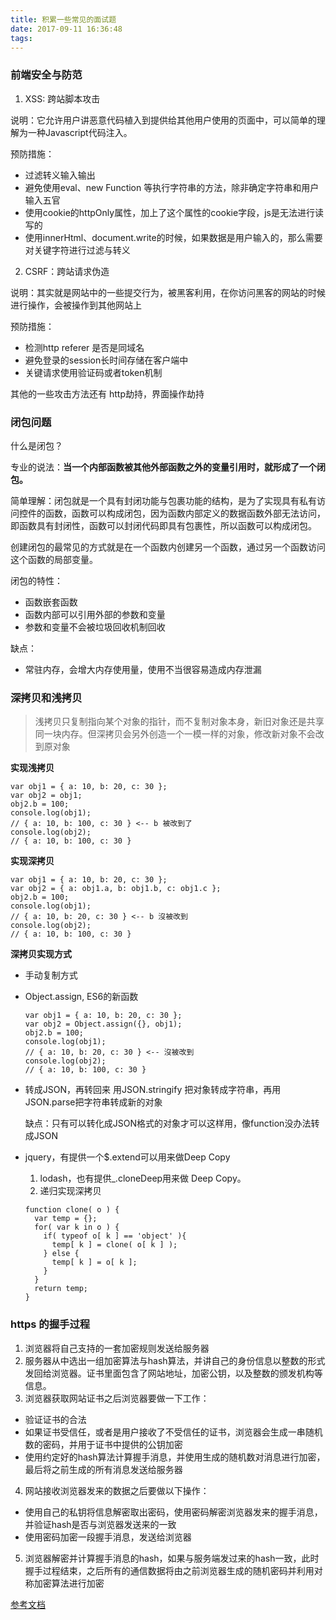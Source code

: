 ```yaml
---
title: 积累一些常见的面试题
date: 2017-09-11 16:36:48
tags:
---
```


### 前端安全与防范

1. XSS: 跨站脚本攻击

说明：它允许用户讲恶意代码植入到提供给其他用户使用的页面中，可以简单的理解为一种Javascript代码注入。

预防措施：
  - 过滤转义输入输出
  - 避免使用eval、new Function 等执行字符串的方法，除非确定字符串和用户输入五官
  - 使用cookie的httpOnly属性，加上了这个属性的cookie字段，js是无法进行读写的
  - 使用innerHtml、document.write的时候，如果数据是用户输入的，那么需要对关键字符进行过滤与转义

2. CSRF：跨站请求伪造

说明：其实就是网站中的一些提交行为，被黑客利用，在你访问黑客的网站的时候进行操作，会被操作到其他网站上

预防措施：
  - 检测http referer 是否是同域名
  - 避免登录的session长时间存储在客户端中
  - 关键请求使用验证码或者token机制

  其他的一些攻击方法还有 http劫持，界面操作劫持


### 闭包问题

什么是闭包？

专业的说法：**当一个内部函数被其他外部函数之外的变量引用时，就形成了一个闭包。**

简单理解：闭包就是一个具有封闭功能与包裹功能的结构，是为了实现具有私有访问控件的函数，函数可以构成闭包，因为函数内部定义的数据函数外部无法访问，即函数具有封闭性，函数可以封闭代码即具有包裹性，所以函数可以构成闭包。

创建闭包的最常见的方式就是在一个函数内创建另一个函数，通过另一个函数访问这个函数的局部变量。

闭包的特性：
  - 函数嵌套函数
  - 函数内部可以引用外部的参数和变量
  - 参数和变量不会被垃圾回收机制回收

缺点：
  - 常驻内存，会增大内存使用量，使用不当很容易造成内存泄漏

### 深拷贝和浅拷贝

> 浅拷贝只复制指向某个对象的指针，而不复制对象本身，新旧对象还是共享同一块内存。但深拷贝会另外创造一个一模一样的对象，修改新对象不会改到原对象

**实现浅拷贝**
```
var obj1 = { a: 10, b: 20, c: 30 };
var obj2 = obj1;
obj2.b = 100;
console.log(obj1);
// { a: 10, b: 100, c: 30 } <-- b 被改到了
console.log(obj2);
// { a: 10, b: 100, c: 30 }
```

**实现深拷贝**
```
var obj1 = { a: 10, b: 20, c: 30 };
var obj2 = { a: obj1.a, b: obj1.b, c: obj1.c };
obj2.b = 100;
console.log(obj1);
// { a: 10, b: 20, c: 30 } <-- b 沒被改到
console.log(obj2);
// { a: 10, b: 100, c: 30 }
```

**深拷贝实现方式**
  - 手动复制方式
  - Object.assign, ES6的新函数
    ```
    var obj1 = { a: 10, b: 20, c: 30 };
    var obj2 = Object.assign({}, obj1);
    obj2.b = 100;
    console.log(obj1);
    // { a: 10, b: 20, c: 30 } <-- 沒被改到
    console.log(obj2);
    // { a: 10, b: 100, c: 30 }
    ```
  - 转成JSON，再转回来
    用JSON.stringify 把对象转成字符串，再用JSON.parse把字符串转成新的对象

    缺点：只有可以转化成JSON格式的对象才可以这样用，像function没办法转成JSON
  - jquery，有提供一个$.extend可以用来做Deep Copy
    1. lodash，也有提供_.cloneDeep用来做 Deep Copy。
    2. 递归实现深拷贝
    ```
    function clone( o ) {
      var temp = {};
      for( var k in o ) {
        if( typeof o[ k ] == 'object' ){
          temp[ k ] = clone( o[ k ] );
        } else {
          temp[ k ] = o[ k ];
        }
      }
      return temp;
    }
    ```

### https 的握手过程

1. 浏览器将自己支持的一套加密规则发送给服务器
2. 服务器从中选出一组加密算法与hash算法，并讲自己的身份信息以整数的形式发回给浏览器。证书里面包含了网站地址，加密公钥，以及整数的颁发机构等信息。
3. 浏览器获取网站证书之后浏览器要做一下工作：
  - 验证证书的合法
  - 如果证书受信任，或者是用户接收了不受信任的证书，浏览器会生成一串随机数的密码，并用于证书中提供的公钥加密
  - 使用约定好的hash算法计算握手消息，并使用生成的随机数对消息进行加密，最后将之前生成的所有消息发送给服务器
4. 网站接收浏览器发来的数据之后要做以下操作：
  - 使用自己的私钥将信息解密取出密码，使用密码解密浏览器发来的握手消息，并验证hash是否与浏览器发送来的一致
  - 使用密码加密一段握手消息，发送给浏览器
5. 浏览器解密并计算握手消息的hash，如果与服务端发过来的hash一致，此时握手过程结束，之后所有的通信数据将由之前浏览器生成的随机密码并利用对称加密算法进行加密

[参考文档](http://blog.jobbole.com/105633/)